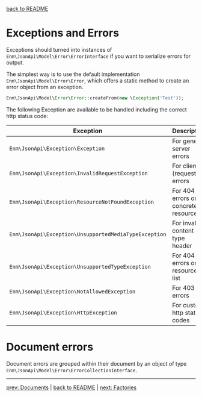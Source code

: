 [back to README](../README.md)
# Exceptions and Errors
Exceptions should turned into instances of `Enm\JsonApi\Model\Error\ErrorInterface` if you want to serialize errors for output.

The simplest way is to use the default implementation `Enm\JsonApi\Model\Error\Error`, which offers a static method to create an 
error object from an exception.

```php
Enm\JsonApi\Model\Error\Error::createFrom(new \Exception('Test'));
```

The following Exception are available to be handled including the correct http status code:

|  Exception                                            | Description                           |
|-------------------------------------------------------|---------------------------------------|
| `Enm\JsonApi\Exception\Exception`                     | For general server errors             |
| `Enm\JsonApi\Exception\InvalidRequestException`       | For client (request) errors           |
| `Enm\JsonApi\Exception\ResourceNotFoundException`     | For 404 errors on a concrete resource |
| `Enm\JsonApi\Exception\UnsupportedMediaTypeException` | For invalid content type header       |
| `Enm\JsonApi\Exception\UnsupportedTypeException`      | For 404 errors on a resource list     |
| `Enm\JsonApi\Exception\NotAllowedException`           | For 403 errors                        |
| `Enm\JsonApi\Exception\HttpException`                 | For custom http status codes          |

# Document errors
Document errors are grouped within their document by an object of type `Enm\JsonApi\Model\Error\ErrorCollectionInterface`.

*****

[prev: Documents](../docs/05-documents.md) | [back to README](../README.md) | [next: Factories](../docs/07-factories.md)
